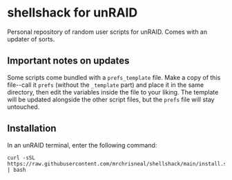# shellshack for unRAID
Personal repository of random user scripts for unRAID.
Comes with an updater of sorts.

## Important notes on updates
Some scripts come bundled with a `prefs_template` file. Make a copy of this file--call it `prefs` (without the `_template` part) and place it in the same directory, then edit the variables inside the file to your liking. The template will be updated alongside the other script files, but the `prefs` file will stay untouched.

## Installation
In an unRAID terminal, enter the following command:
```
curl -sSL https://raw.githubusercontent.com/mrchrisneal/shellshack/main/install.sh | bash
```
